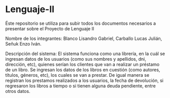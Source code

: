 # Lenguaje-II
Éste repositorio se utiliza para subir todos los documentos necesarios a presentar sobre el Proyecto de Lenguaje II

Nombre de los integrantes: Blanco Lisandro Gabriel, Carballo Lucas Julián, Señuk Enzo Iván.

Descripción del sistema: El sistema funciona como una librería, en la cuál se ingresan datos de los usuarios (como sus nombres y apellidos, dni, dirección, etc), quienes serían los clientes que van a realizar un préstamo de un libro. Se ingresan los datos de los libros en cuestión (como autores, títulos, géneros, etc), los cuales se van a prestar. De igual manera se registran los prestamos realizados a los usuarios, la fecha de devolución, si regresaron los libros a tiempo o si tienen alguna deuda pendiente, entre otros datos.
